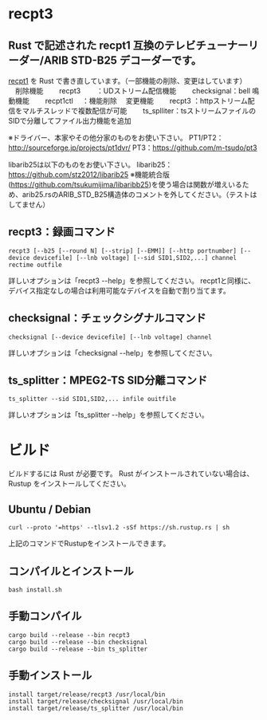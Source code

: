 # recpt3
## Rust で記述された recpt1 互換のテレビチューナーリーダー/ARIB STD-B25 デコーダーです。
[recpt1](https://github.com/stz2012/recpt1) を Rust で書き直しています。（一部機能の削除、変更はしています）
　削除機能
　　recpt3　　 ：UDストリーム配信機能
　　checksignal：bell 鳴動機能
　　recpt1ctl　 ：機能削除
　変更機能
　　recpt3     ：httpストリーム配信をマルチスレッドで複数配信が可能
　　ts_splliter：tsストリームファイルのSIDで分離してファイル出力機能を追加

※ドライバー、本家やその他分家のものをお使い下さい。
 PT1/PT2：http://sourceforge.jp/projects/pt1dvr/
 PT3：https://github.com/m-tsudo/pt3

libarib25は以下のものをお使い下さい。
 libarib25：https://github.com/stz2012/libarib25
※機能統合版(https://github.com/tsukumijima/libaribb25)を使う場合は関数が増えいるため、arib25.rsのARIB_STD_B25構造体のコメントを外してください。（テストはしてません）

## recpt3：録画コマンド
    recpt3 [--b25 [--round N] [--strip] [--EMM]] [--http portnumber] [--device devicefile] [--lnb voltage] [--sid SID1,SID2,...] channel rectime outfile
詳しいオプションは「recpt3 --help」を参照してください。
recpt1と同様に、デバイス指定なしの場合は利用可能なデバイスを自動で割り当てます。

## checksignal：チェックシグナルコマンド
    checksignal [--device devicefile] [--lnb voltage] channel
詳しいオプションは「checksignal --help」を参照してください。

## ts_splitter：MPEG2-TS SID分離コマンド
    ts_splitter --sid SID1,SID2,... infile ouitfile
詳しいオプションは「ts_splitter --help」を参照してください。

# ビルド
ビルドするには Rust が必要です。
Rust がインストールされていない場合は、Rustup をインストールしてください。
## Ubuntu / Debian
	curl --proto '=https' --tlsv1.2 -sSf https://sh.rustup.rs | sh
上記のコマンドでRustupをインストールできます。

## コンパイルとインストール
    bash install.sh

## 手動コンパイル

    cargo build --release --bin recpt3
    cargo build --release --bin checksignal
    cargo build --release --bin ts_splitter

## 手動インストール
    install target/release/recpt3 /usr/local/bin
    install target/release/checksignal /usr/local/bin
    install target/release/ts_splitter /usr/local/bin
